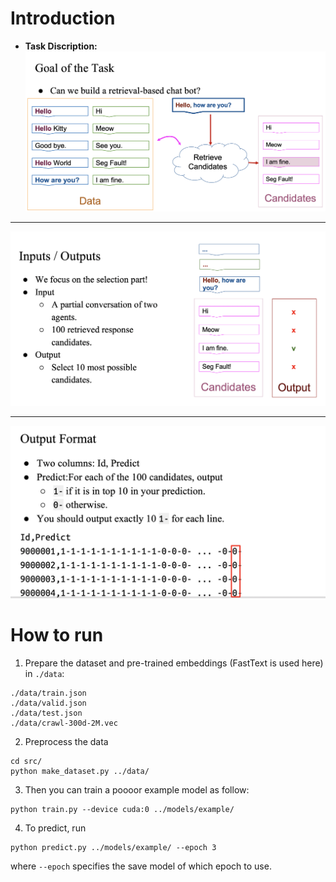 # Introduction
- **Task Discription:**
![](./image/task1.png)

---

![](./image/task2.png)

---
![](./image/task3.png)

# How to run

1. Prepare the dataset and pre-trained embeddings (FastText is used here) in `./data`: 

```
./data/train.json
./data/valid.json
./data/test.json
./data/crawl-300d-2M.vec
```

2. Preprocess the data
```
cd src/
python make_dataset.py ../data/
```

3. Then you can train a poooor example model as follow:
```
python train.py --device cuda:0 ../models/example/
```

4. To predict, run
```
python predict.py ../models/example/ --epoch 3
```
where `--epoch` specifies the save model of which epoch to use.
